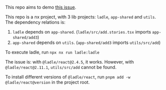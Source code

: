 This repo aims to demo [this issue](https://github.com/tajo/ladle/issues/417).

This repo is a nx project, with 3 lib projects: `ladle`, `app-shared` and `utils`. The dependency relations is:

1. `ladle` depends on `app-shared`. (`ladle/src/add.stories.tsx` imports `app-shared/add3`)
2. `app-shared` depends on `utils`. (`app-shared/add3` imports `utils/src/add`)

To execute ladle, run `npx nx run ladle:ladle`

The issue is: with `@ladle/react@2.4.5`, it works. However, with `@ladle/react@2.11.1`, `utils/src/add` cannot be found.

To install different versions of `@ladle/react`, run `pnpm add -w @ladle/react@version` in the project root.

